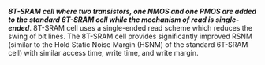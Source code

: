 **_8T-SRAM cell where two transistors, one NMOS and one PMOS are added to the standard 6T-SRAM cell while the mechanism of read is single-ended_**.
8T-SRAM cell uses a single-ended read scheme which reduces the swing of bit lines. The 8T-SRAM cell provides significantly improved RSNM (similar to the Hold Static Noise Margin (HSNM) of the standard 6T-SRAM cell) with similar access time, write time, and write margin.
